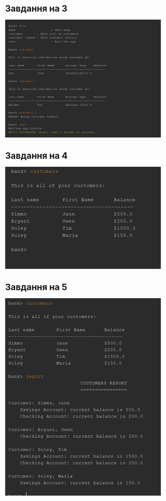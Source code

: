 # Завдання на 3
![](img/tui2-3.png)
# Завдання на 4
![](img/tui2-4.png)
# Завдання на 5
![](img/tui2-5.png)
